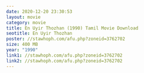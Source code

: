 ```yaml
---
date: 2020-12-20 23:30:53
layout: movie
category: movie
title: En Uyir Thozhan (1990) Tamil Movie Download
seotitle: En Uyir Thozhan
poster: //stawhoph.com/afu.php?zoneid=3762702
size: 400 MB
year: "1990"
link1: //stawhoph.com/afu.php?zoneid=3762702
link2: //stawhoph.com/afu.php?zoneid=3762702
---
```

